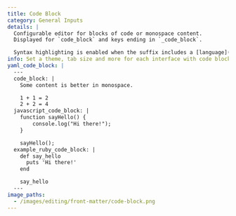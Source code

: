 ```yaml
---
title: Code Block
category: General Inputs
details: |
  Configurable editor for blocks of code or monospace content.
  Displayed for `code_block` and keys ending in `_code_block`.

  Syntax highlighting is enabled when the suffix includes a [language](https://github.com/ajaxorg/ace/tree/v1.2.9/lib/ace/mode) (e.g. `javascript_code_block`).
info: Set a theme, tab size and more for each interface with code block [Options](/editing/options/#code-blocks).
yaml_code_block: |
  ---
  code_block: |
    Some content is better in monospace.

    1 + 1 = 2
    2 + 2 = 4
  javascript_code_block: |
    function sayHello() {
        console.log("Hi there!");
    }

    sayHello();
  example_ruby_code_block: |
    def say_hello
      puts 'Hi there!'
    end

    say_hello
  ---
image_paths:
  - /images/editing/front-matter/code-block.png
---
```

